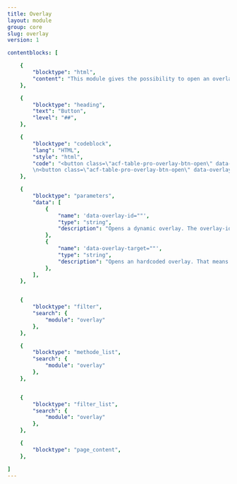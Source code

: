 ```yaml
---
title: Overlay
layout: module
group: core
slug: overlay
version: 1

contentblocks: [

	{
		"blocktype": "html",
		"content": "This module gives the possibility to open an overlay with the CSS class `.acf-table-pro-overlay-btn-open`. On the one hand, an existing overlay in the dom can be opened by means of a `data-overlay-target=\"\"` attribute. On the other hand, an dynamic overlay can also be opened, in which the content is determined via the `data-overlay-id=\"\"` attribute used by the filter <a href=\"#filter-overlay_content\">overlay-content</a>.",
	},

	{
		"blocktype": "heading",
		"text": "Button",
		"level": "##",
	},

	{
		"blocktype": "codeblock",
		"lang": "HTML",
		"style": "html",
		"code": "<button class=\"acf-table-pro-overlay-btn-open\" data-overlay-id=\"myoverlay\">open overlay</button>
		\n<button class=\"acf-table-pro-overlay-btn-open\" data-overlay-target=\"editor\">open editor</button>",
	},

	{
		"blocktype": "parameters",
		"data": [
			{
				"name": 'data-overlay-id=""',
				"type": "string",
				"description": "Opens a dynamic overlay. The overlay-id is used by the filter \"overlay_content\" to insert the content in that overlay.",
			},
			{
				"name": 'data-overlay-target=""',
				"type": "string",
				"description": "Opens an hardcoded overlay. That means an overlay, that already exists as html in the dom. There is one hardcoded overlay with the overlay-id \"editor\" by the module \"editor\"."
			},
		],
	},


	{
		"blocktype": "filter",
		"search": {
			"module": "overlay"
		},
	},

	{
		"blocktype": "methode_list",
		"search": {
			"module": "overlay"
		},
	},


	{
		"blocktype": "filter_list",
		"search": {
			"module": "overlay"
		},
	},

	{
		"blocktype": "page_content",
	},

]
---
```

